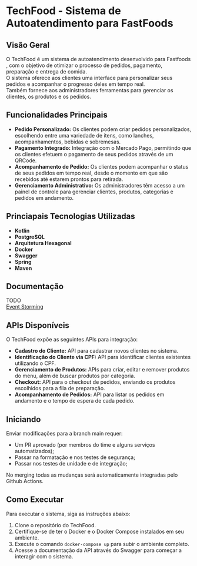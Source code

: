 # TechFood - Sistema de Autoatendimento para FastFoods

## Visão Geral

O TechFood é um sistema de autoatendimento desenvolvido para Fastfoods , com o objetivo de otimizar o processo de pedidos, pagamento, preparação e entrega de comida.   
O sistema oferece aos clientes uma interface para personalizar seus pedidos e acompanhar o progresso deles em tempo real.   
Também fornece aos administradores ferramentas para gerenciar os clientes, os produtos e os pedidos.

## Funcionalidades Principais

- **Pedido Personalizado:** Os clientes podem criar pedidos personalizados, escolhendo entre uma variedade de itens, como lanches, acompanhamentos, bebidas e sobremesas.
- **Pagamento Integrado:** Integração com o Mercado Pago, permitindo que os clientes efetuem o pagamento de seus pedidos através de um QRCode.
- **Acompanhamento de Pedido:** Os clientes podem acompanhar o status de seus pedidos em tempo real, desde o momento em que são recebidos até estarem prontos para retirada.
- **Gerenciamento Administrativo:** Os administradores têm acesso a um painel de controle para gerenciar clientes, produtos, categorias e pedidos em andamento.

## Princiapais Tecnologias Utilizadas

- **Kotlin**
- **PostgreSQL**
- **Arquitetura Hexagonal**
- **Docker**
- **Swagger**
- **Spring**
- **Maven**

## Documentação

TODO  
[Event Storming](https://miro.com/app/board/uXjVPtIvRFs=/)


## APIs Disponíveis

O TechFood expõe as seguintes APIs para integração:

- **Cadastro do Cliente:** API para cadastrar novos clientes no sistema.
- **Identificação do Cliente via CPF:** API para identificar clientes existentes utilizando o CPF.
- **Gerenciamento de Produtos:** APIs para criar, editar e remover produtos do menu, além de buscar produtos por categoria.
- **Checkout:** API para o checkout de pedidos, enviando os produtos escolhidos para a fila de preparação.
- **Acompanhamento de Pedidos:** API para listar os pedidos em andamento e o tempo de espera de cada pedido.

## Iniciando

Enviar modificações para a branch main requer:

- Um PR aprovado (por membros do time e alguns serviços automatizados);
- Passar na formatação e nos testes de segurança;
- Passar nos testes de unidade e de integração;

No merging todas as mudanças será automaticamente integradas pelo Github Actions.

## Como Executar

Para executar o sistema, siga as instruções abaixo:

1. Clone o repositório do TechFood.
2. Certifique-se de ter o Docker e o Docker Compose instalados em seu ambiente.
3. Execute o comando `docker-compose up` para subir o ambiente completo.
4. Acesse a documentação da API através do Swagger para começar a interagir com o sistema.